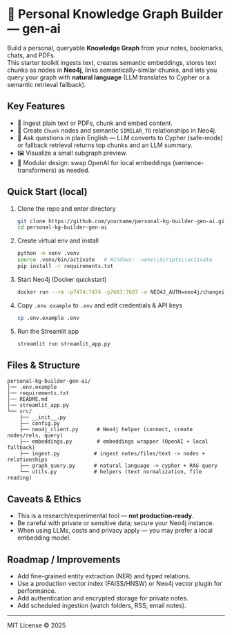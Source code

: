 # 🧠 Personal Knowledge Graph Builder — gen-ai

Build a personal, queryable **Knowledge Graph** from your notes, bookmarks, chats, and PDFs.  
This starter toolkit ingests text, creates semantic embeddings, stores text chunks as nodes in **Neo4j**, links semantically-similar chunks, and lets you query your graph with **natural language** (LLM translates to Cypher or a semantic retrieval fallback).

## Key Features
- 📝 Ingest plain text or PDFs, chunk and embed content.
- 🔗 Create `Chunk` nodes and semantic `SIMILAR_TO` relationships in Neo4j.
- 🧭 Ask questions in plain English — LLM converts to Cypher (safe-mode) or fallback retrieval returns top chunks and an LLM summary.
- 🖼️ Visualize a small subgraph preview.
- 🔁 Modular design: swap OpenAI for local embeddings (sentence-transformers) as needed.

## Quick Start (local)
1. Clone the repo and enter directory
   ```bash
   git clone https://github.com/yourname/personal-kg-builder-gen-ai.git
   cd personal-kg-builder-gen-ai
   ```
2. Create virtual env and install
   ```bash
   python -m venv .venv
   source .venv/bin/activate   # Windows: .venv\\Scripts\\activate
   pip install -r requirements.txt
   ```
3. Start Neo4j (Docker quickstart)
   ```bash
   docker run --rm -p7474:7474 -p7687:7687 -e NEO4J_AUTH=neo4j/changeit neo4j:5
   ```
4. Copy `.env.example` to `.env` and edit credentials & API keys
   ```bash
   cp .env.example .env
   ```
5. Run the Streamlit app
   ```bash
   streamlit run streamlit_app.py
   ```

## Files & Structure
```
personal-kg-builder-gen-ai/
│── .env.example
│── requirements.txt
│── README.md
│── streamlit_app.py
└── src/
    ├── __init__.py
    ├── config.py
    ├── neo4j_client.py      # Neo4j helper (connect, create nodes/rels, query)
    ├── embeddings.py        # embeddings wrapper (OpenAI + local fallback)
    ├── ingest.py           # ingest notes/files/text -> nodes + relationships
    ├── graph_query.py      # natural language -> cypher + RAG query
    └── utils.py            # helpers (text normalization, file reading)
```

## Caveats & Ethics
- This is a research/experimental tool — **not production-ready**.
- Be careful with private or sensitive data; secure your Neo4j instance.
- When using LLMs, costs and privacy apply — you may prefer a local embedding model.

## Roadmap / Improvements
- Add fine-grained entity extraction (NER) and typed relations.
- Use a production vector index (FAISS/HNSW) or Neo4j vector plugin for performance.
- Add authentication and encrypted storage for private notes.
- Add scheduled ingestion (watch folders, RSS, email notes).

---
MIT License © 2025
